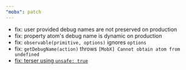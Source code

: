 ```yaml
---
"mobx": patch
---
```


-   fix: user provided debug names are not preserved on production
-   fix: property atom's debug name is dynamic on production
-   fix: `observable(primitive, options)` ignores `options`
-   fix: `getDebugName(action)` throws `[MobX] Cannot obtain atom from undefined`
-   [fix: terser using `unsafe: true`](https://github.com/mobxjs/mobx/issues/2751#issuecomment-778171773)
